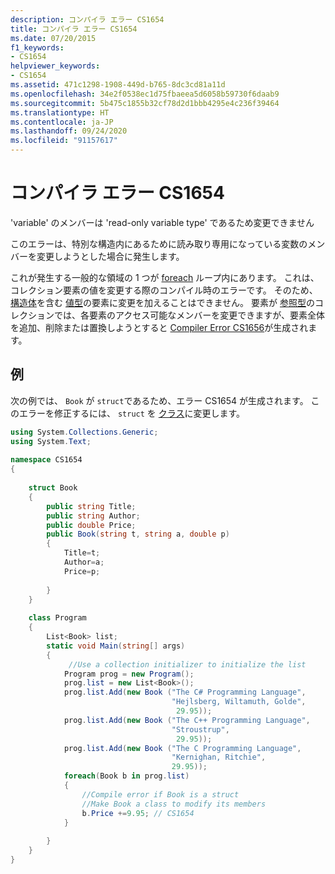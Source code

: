 ```yaml
---
description: コンパイラ エラー CS1654
title: コンパイラ エラー CS1654
ms.date: 07/20/2015
f1_keywords:
- CS1654
helpviewer_keywords:
- CS1654
ms.assetid: 471c1298-1908-449d-b765-8dc3cd81a11d
ms.openlocfilehash: 34e2f0538ec1d75fbaeea5d6058b59730f6daab9
ms.sourcegitcommit: 5b475c1855b32cf78d2d1bbb4295e4c236f39464
ms.translationtype: HT
ms.contentlocale: ja-JP
ms.lasthandoff: 09/24/2020
ms.locfileid: "91157617"
---
```

# <a name="compiler-error-cs1654"></a>コンパイラ エラー CS1654

'variable' のメンバーは 'read-only variable type' であるため変更できません  
  
 このエラーは、特別な構造内にあるために読み取り専用になっている変数のメンバーを変更しようとした場合に発生します。  
  
 これが発生する一般的な領域の 1 つが [foreach](../language-reference/keywords/foreach-in.md) ループ内にあります。 これは、コレクション要素の値を変更する際のコンパイル時のエラーです。 そのため、 [構造体](../language-reference/builtin-types/value-types.md)を含む [値型](../language-reference/builtin-types/struct.md)の要素に変更を加えることはできません。 要素が [参照型](../language-reference/keywords/reference-types.md)のコレクションでは、各要素のアクセス可能なメンバーを変更できますが、要素全体を追加、削除または置換しようとすると [Compiler Error CS1656](../language-reference/compiler-messages/cs1656.md)が生成されます。  
  
## <a name="example"></a>例  

 次の例では、 `Book` が `struct`であるため、エラー CS1654 が生成されます。 このエラーを修正するには、 `struct` を [クラス](../language-reference/keywords/class.md)に変更します。  
  
```csharp  
using System.Collections.Generic;  
using System.Text;  
  
namespace CS1654  
{  
  
    struct Book  
    {  
        public string Title;  
        public string Author;  
        public double Price;  
        public Book(string t, string a, double p)  
        {  
            Title=t;  
            Author=a;  
            Price=p;  
  
        }  
    }  
  
    class Program  
    {  
        List<Book> list;  
        static void Main(string[] args)  
        {  
             //Use a collection initializer to initialize the list  
            Program prog = new Program();  
            prog.list = new List<Book>();  
            prog.list.Add(new Book ("The C# Programming Language",  
                                    "Hejlsberg, Wiltamuth, Golde",  
                                     29.95));  
            prog.list.Add(new Book ("The C++ Programming Language",  
                                    "Stroustrup",  
                                     29.95));  
            prog.list.Add(new Book ("The C Programming Language",  
                                    "Kernighan, Ritchie",  
                                    29.95));  
            foreach(Book b in prog.list)  
            {  
                //Compile error if Book is a struct  
                //Make Book a class to modify its members  
                b.Price +=9.95; // CS1654  
            }  
  
        }  
    }  
}  
```
